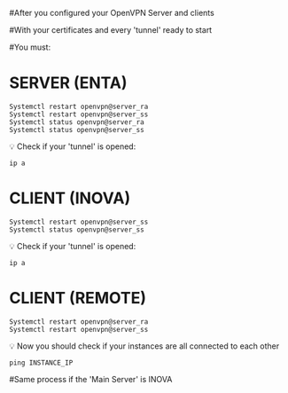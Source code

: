 #After you configured your OpenVPN Server and clients

#With your certificates and every 'tunnel' ready to start

#You must:

# SERVER (ENTA)

    Systemctl restart openvpn@server_ra
    Systemctl restart openvpn@server_ss
    Systemctl status openvpn@server_ra
    Systemctl status openvpn@server_ss
   
💡  Check if your 'tunnel' is opened:

    ip a
    
# CLIENT (INOVA)

    Systemctl restart openvpn@server_ss
    Systemctl status openvpn@server_ss
    
💡  Check if your 'tunnel' is opened:

    ip a

# CLIENT (REMOTE)

    Systemctl restart openvpn@server_ra
    Systemctl restart openvpn@server_ss
    
💡  Now you should check if your instances are all connected to each other

    ping INSTANCE_IP
    
   
#Same process if the 'Main Server' is INOVA
